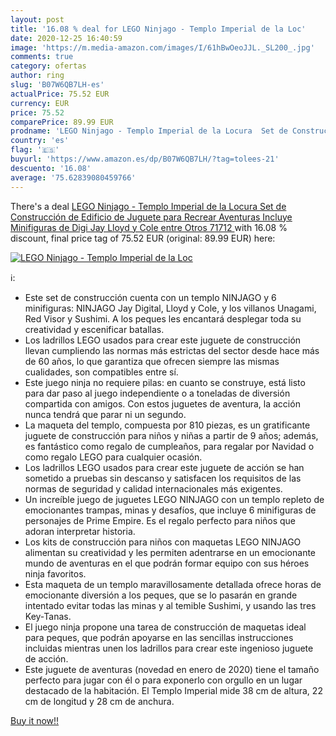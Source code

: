 ```yaml
---
layout: post
title: '16.08 % deal for LEGO Ninjago - Templo Imperial de la Loc'
date: 2020-12-25 16:40:59
image: 'https://m.media-amazon.com/images/I/61hBwOeoJJL._SL200_.jpg'
comments: true
category: ofertas
author: ring
slug: 'B07W6QB7LH-es'
actualPrice: 75.52 EUR
currency: EUR
price: 75.52
comparePrice: 89.99 EUR
prodname: 'LEGO Ninjago - Templo Imperial de la Locura  Set de Construcción de Edificio de Juguete para Recrear Aventuras  Incluye Minifiguras de Digi Jay  Lloyd y Cole  entre Otros  71712 '
country: 'es'
flag: '🇪🇸'
buyurl: 'https://www.amazon.es/dp/B07W6QB7LH/?tag=tolees-21'
descuento: '16.08'
average: '75.62839080459766'
---
```


There's a deal [LEGO Ninjago - Templo Imperial de la Locura  Set de Construcción de Edificio de Juguete para Recrear Aventuras  Incluye Minifiguras de Digi Jay  Lloyd y Cole  entre Otros  71712 ](https://www.amazon.es/dp/B07W6QB7LH/?tag=tolees-21)  with  16.08 % discount, final price tag of  75.52 EUR (original: 89.99 EUR) here:

[![LEGO Ninjago - Templo Imperial de la Loc](https://m.media-amazon.com/images/I/61hBwOeoJJL._SL200_.jpg)](https://www.amazon.es/dp/B07W6QB7LH/?tag=tolees-21)

ℹ️:

- Este set de construcción cuenta con un templo NINJAGO y 6 minifiguras: NINJAGO Jay Digital, Lloyd y Cole, y los villanos Unagami, Red Visor y Sushimi. A los peques les encantará desplegar toda su creatividad y escenificar batallas.
- Los ladrillos LEGO usados para crear este juguete de construcción llevan cumpliendo las normas más estrictas del sector desde hace más de 60 años, lo que garantiza que ofrecen siempre las mismas cualidades, son compatibles entre sí.
- Este juego ninja no requiere pilas: en cuanto se construye, está listo para dar paso al juego independiente o a toneladas de diversión compartida con amigos. Con estos juguetes de aventura, la acción nunca tendrá que parar ni un segundo.
- La maqueta del templo, compuesta por 810 piezas, es un gratificante juguete de construcción para niños y niñas a partir de 9 años; además, es fantástico como regalo de cumpleaños, para regalar por Navidad o como regalo LEGO para cualquier ocasión.
- Los ladrillos LEGO usados para crear este juguete de acción se han sometido a pruebas sin descanso y satisfacen los requisitos de las normas de seguridad y calidad internacionales más exigentes.
- Un increíble juego de juguetes LEGO NINJAGO con un templo repleto de emocionantes trampas, minas y desafíos, que incluye 6 minifiguras de personajes de Prime Empire. Es el regalo perfecto para niños que adoran interpretar historia.
- Los kits de construcción para niños con maquetas LEGO NINJAGO alimentan su creatividad y les permiten adentrarse en un emocionante mundo de aventuras en el que podrán formar equipo con sus héroes ninja favoritos.
- Esta maqueta de un templo maravillosamente detallada ofrece horas de emocionante diversión a los peques, que se lo pasarán en grande intentado evitar todas las minas y al temible Sushimi, y usando las tres Key-Tanas.
- El juego ninja propone una tarea de construcción de maquetas ideal para peques, que podrán apoyarse en las sencillas instrucciones incluidas mientras unen los ladrillos para crear este ingenioso juguete de acción.
- Este juguete de aventuras (novedad en enero de 2020) tiene el tamaño perfecto para jugar con él o para exponerlo con orgullo en un lugar destacado de la habitación. El Templo Imperial mide 38 cm de altura, 22 cm de longitud y 28 cm de anchura.

[Buy it now!!](https://www.amazon.es/dp/B07W6QB7LH/?tag=tolees-21)

